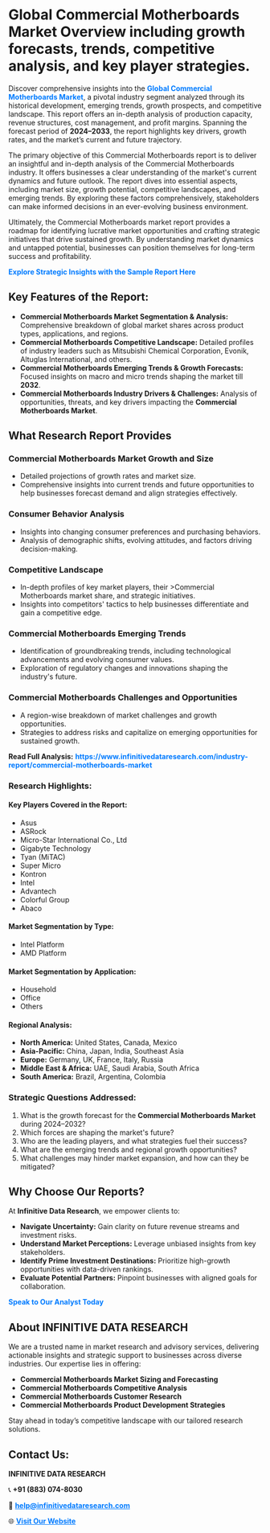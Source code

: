 <h1>Global Commercial Motherboards Market Overview including growth forecasts, trends, competitive analysis, and key player strategies.</h1>
<p>
Discover comprehensive insights into the 
<a href="https://www.infinitivedataresearch.com/industry-report/commercial-motherboards-market" rel="dofollow" style="color: #007BFF; text-decoration: none;"><strong>Global Commercial Motherboards Market</strong></a>, a pivotal industry segment analyzed through its historical development, emerging trends, growth prospects, and competitive landscape. This report offers an in-depth analysis of production capacity, revenue structures, cost management, and profit margins. Spanning the forecast period of <strong>2024–2033</strong>, the report highlights key drivers, growth rates, and the market’s current and future trajectory.
</p>
<p>
The primary objective of this Commercial Motherboards report is to deliver an insightful and in-depth analysis of the Commercial Motherboards industry. It offers businesses a clear understanding of the market's current dynamics and future outlook. The report dives into essential aspects, including market size, growth potential, competitive landscapes, and emerging trends. By exploring these factors comprehensively, stakeholders can make informed decisions in an ever-evolving business environment.
</p>
<p>
Ultimately, the Commercial Motherboards market report provides a roadmap for identifying lucrative market opportunities and crafting strategic initiatives that drive sustained growth. By understanding market dynamics and untapped potential, businesses can position themselves for long-term success and profitability.
</p>
<p>
<a href="https://www.infinitivedataresearch.com/request-sample/reportId=106781" style="color: #007BFF; text-decoration: none;"><strong>Explore Strategic Insights with the Sample Report Here</strong></a>
</p>

<h2>Key Features of the Report:</h2>
<ul>
<li><strong>Commercial Motherboards Market Segmentation & Analysis:</strong> Comprehensive breakdown of global market shares across product types, applications, and regions.</li>
<li><strong>Commercial Motherboards Competitive Landscape:</strong> Detailed profiles of industry leaders such as Mitsubishi Chemical Corporation, Evonik, Altuglas International, and others.</li>
<li><strong>Commercial Motherboards Emerging Trends & Growth Forecasts:</strong> Focused insights on macro and micro trends shaping the market till <strong>2032</strong>.</li>
<li><strong>Commercial Motherboards Industry Drivers & Challenges:</strong> Analysis of opportunities, threats, and key drivers impacting the <strong>Commercial Motherboards Market</strong>.</li>
</ul>

<h2>What Research Report Provides</h2>
<h3>Commercial Motherboards Market Growth and Size</h3>
<ul>
<li>Detailed projections of growth rates and market size.</li>
<li>Comprehensive insights into current trends and future opportunities to help businesses forecast demand and align strategies effectively.</li>
</ul>

<h3>Consumer Behavior Analysis</h3>
<ul>
<li>Insights into changing consumer preferences and purchasing behaviors.</li>
<li>Analysis of demographic shifts, evolving attitudes, and factors driving decision-making.</li>
</ul>

<h3>Competitive Landscape</h3>
<ul>
<li>In-depth profiles of key market players, their >Commercial Motherboards market share, and strategic initiatives.</li>
<li>Insights into competitors' tactics to help businesses differentiate and gain a competitive edge.</li>
</ul>

<h3>Commercial Motherboards Emerging Trends</h3>
<ul>
<li>Identification of groundbreaking trends, including technological advancements and evolving consumer values.</li>
<li>Exploration of regulatory changes and innovations shaping the industry's future.</li>
</ul>

<h3>Commercial Motherboards Challenges and Opportunities</h3>
<ul>
<li>A region-wise breakdown of market challenges and growth opportunities.</li>
<li>Strategies to address risks and capitalize on emerging opportunities for sustained growth.</li>
</ul>
<p><strong>Read Full Analysis:</strong> <a href="https://www.infinitivedataresearch.com/industry-report/commercial-motherboards-market" rel="dofollow" style="color: #007BFF; text-decoration: none;"><strong>https://www.infinitivedataresearch.com/industry-report/commercial-motherboards-market</strong></a></p>
<h3>Research Highlights:</h3>
<h4>Key Players Covered in the Report:</h4>
<ul><li>Asus</li><li>ASRock</li><li>Micro-Star International Co., Ltd</li><li>Gigabyte Technology</li><li>Tyan (MiTAC)</li><li>Super Micro</li><li>Kontron</li><li>Intel</li><li>Advantech</li><li>Colorful Group</li><li>Abaco</li></ul>
<h4>Market Segmentation by Type:</h4>
<ul><li>Intel Platform</li><li>AMD Platform</li></ul>
<h4>Market Segmentation by Application:</h4>
<ul><li>Household</li><li>Office</li><li>Others</li></ul>

<h4>Regional Analysis:</h4>
<ul>
<li><strong>North America:</strong> United States, Canada, Mexico</li>
<li><strong>Asia-Pacific:</strong> China, Japan, India, Southeast Asia</li>
<li><strong>Europe:</strong> Germany, UK, France, Italy, Russia</li>
<li><strong>Middle East & Africa:</strong> UAE, Saudi Arabia, South Africa</li>
<li><strong>South America:</strong> Brazil, Argentina, Colombia</li>
</ul>

<h3>Strategic Questions Addressed:</h3>
<ol>
<li>What is the growth forecast for the <strong>Commercial Motherboards Market</strong> during 2024–2032?</li>
<li>Which forces are shaping the market's future?</li>
<li>Who are the leading players, and what strategies fuel their success?</li>
<li>What are the emerging trends and regional growth opportunities?</li>
<li>What challenges may hinder market expansion, and how can they be mitigated?</li>
</ol>

<h2>Why Choose Our Reports?</h2>
<p>At <strong>Infinitive Data Research</strong>, we empower clients to:</p>
<ul>
<li><strong>Navigate Uncertainty:</strong> Gain clarity on future revenue streams and investment risks.</li>
<li><strong>Understand Market Perceptions:</strong> Leverage unbiased insights from key stakeholders.</li>
<li><strong>Identify Prime Investment Destinations:</strong> Prioritize high-growth opportunities with data-driven rankings.</li>
<li><strong>Evaluate Potential Partners:</strong> Pinpoint businesses with aligned goals for collaboration.</li>
</ul>
<p><a href="https://www.infinitivedataresearch.com/industry-report/commercial-motherboards-market" rel="dofollow" style="color: #007BFF; text-decoration: none;"><strong>Speak to Our Analyst Today</strong></a></p>

<h2>About INFINITIVE DATA RESEARCH</h2>
<p>We are a trusted name in market research and advisory services, delivering actionable insights and strategic support to businesses across diverse industries. Our expertise lies in offering:</p>
<ul>
<li><strong>Commercial Motherboards Market Sizing and Forecasting</strong></li>
<li><strong>Commercial Motherboards Competitive Analysis</strong></li>
<li><strong>Commercial Motherboards Customer Research</strong></li>
<li><strong>Commercial Motherboards Product Development Strategies</strong></li>
</ul>
<p>Stay ahead in today’s competitive landscape with our tailored research solutions.</p>

<h2>Contact Us:</h2>
<p><strong>INFINITIVE DATA RESEARCH</strong></p>
<p>📞 <strong>+91 (883) 074-8030</strong></p>
<p>📧 <strong><a href="mailto:help@infinitivedataresearch.com" style="color: #007BFF;">help@infinitivedataresearch.com</a></strong></p>
<p>🌐 <strong><a href="https://www.infinitivedataresearch.com" rel="dofollow" style="color: #007BFF;">Visit Our Website</a></strong></p>
